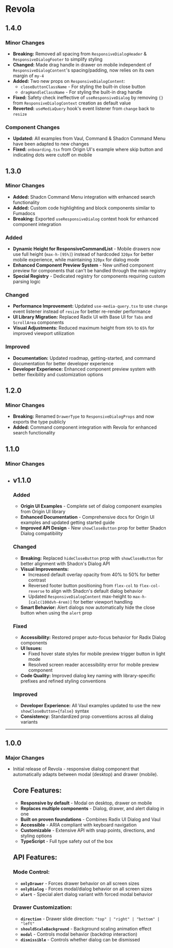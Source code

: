 # Revola

## 1.4.0

### Minor Changes

- **Breaking:** Removed all spacing from `ResponsiveDialogHeader` & `ResponsiveDialogFooter` to simplify styling
- **Changed:** Made drag handle in drawer on mobile independent of `ResponsiveDialogContent`'s spacing/padding, now relies on its own margin of `my-4`
- **Added:** Two new props on `ResponsiveDialogContent`:
  - `closeButtonClassName` - For styling the built-in close button
  - `dragHandleClassName` - For styling the built-in drag handle
- **Fixed:** Safety check ineffective of `useResponsiveDialog` by removing `{}` from `ResponsiveDialogContext` creation as default value
- **Reverted:** `useMediaQuery` hook's event listener from `change` back to `resize`

### Component Changes

- **Updated:** All examples from Vaul, Command & Shadcn Command Menu have been adapted to new changes
- **Fixed:** `onboarding.tsx` from Origin UI's example where skip button and indicating dots were cutoff on mobile

## 1.3.0

### Minor Changes

- **Added:** Shadcn Command Menu integration with enhanced search functionality
- **Added:** Custom code highlighting and block components similar to Fumadocs
- **Breaking:** Exported `useResponsiveDialog` context hook for enhanced component integration

### Added

- **Dynamic Height for ResponsiveCommandList** - Mobile drawers now use full height (`max-h-[95%]`) instead of hardcoded `320px` for better mobile experience, while maintaining `320px` for dialog mode
- **Enhanced Component Preview System** - New unified component preview for components that can't be handled through the main registry
- **Special Registry** - Dedicated registry for components requiring custom parsing logic

### Changed

- **Performance Improvement:** Updated `use-media-query.tsx` to use `change` event listener instead of `resize` for better re-render performance
- **UI Library Migration:** Replaced Radix UI with Base UI for `Tabs` and `ScrollArea` components
- **Visual Adjustments:** Reduced maximum height from `95%` to `65%` for improved viewport utilization

### Improved

- **Documentation:** Updated roadmap, getting-started, and command documentation for better developer experience
- **Developer Experience:** Enhanced component preview system with better flexibility and customization options

## 1.2.0

### Minor Changes

- **Breaking:** Renamed `DrawerType` to `ResponsiveDialogProps` and now exports the type publicly
- **Added:** Command component integration with Revola for enhanced search functionality

## 1.1.0

### Minor Changes

- ## v1.1.0

  ### Added

  - **Origin UI Examples** - Complete set of dialog component examples from Origin UI library
  - **Enhanced Documentation** - Comprehensive docs for Origin UI examples and updated getting started guide
  - **Improved API Design** - New `showCloseButton` prop for better Shadcn Dialog compatibility

  ### Changed

  - **Breaking:** Replaced `hideCloseButton` prop with `showCloseButton` for better alignment with Shadcn's Dialog API
  - **Visual Improvements:**
    - Increased default overlay opacity from 40% to 50% for better contrast
    - Reversed footer button positioning from `flex-col` to `flex-col-reverse` to align with Shadcn's default dialog behavior
    - Updated `ResponsiveDialogContent` max-height to `max-h-[calc(100dvh-4rem)]` for better viewport handling
  - **Smart Behavior:** Alert dialogs now automatically hide the close button when using the `alert` prop

  ### Fixed

  - **Accessibility:** Restored proper auto-focus behavior for Radix Dialog components
  - **UI Issues:**
    - Fixed hover state styles for mobile preview trigger button in light mode
    - Resolved screen reader accessibility error for mobile preview component
  - **Code Quality:** Improved dialog key naming with library-specific prefixes and refined styling conventions

  ### Improved

  - **Developer Experience:** All Vaul examples updated to use the new `showCloseButton={false}` syntax
  - **Consistency:** Standardized prop conventions across all dialog variants

---

## 1.0.0

### Major Changes

- Initial release of Revola - responsive dialog component that automatically adapts between modal (desktop) and drawer (mobile).

  ## Core Features:

  - **Responsive by default** - Modal on desktop, drawer on mobile
  - **Replaces multiple components** - Dialog, drawer, and alert dialog in one
  - **Built on proven foundations** - Combines Radix UI Dialog and Vaul
  - **Accessible** - ARIA compliant with keyboard navigation
  - **Customizable** - Extensive API with snap points, directions, and styling options
  - **TypeScript** - Full type safety out of the box

  ## API Features:

  ### Mode Control:

  - **`onlyDrawer`** - Forces drawer behavior on all screen sizes
  - **`onlyDialog`** - Forces modal/dialog behavior on all screen sizes
  - **`alert`** - Special alert dialog variant with forced modal behavior

  ### Drawer Customization:

  - **`direction`** - Drawer slide direction: `"top" | "right" | "bottom" | "left"`
  - **`shouldScaleBackground`** - Background scaling animation effect
  - **`modal`** - Controls modal behavior (backdrop interaction)
  - **`dismissible`** - Controls whether dialog can be dismissed
